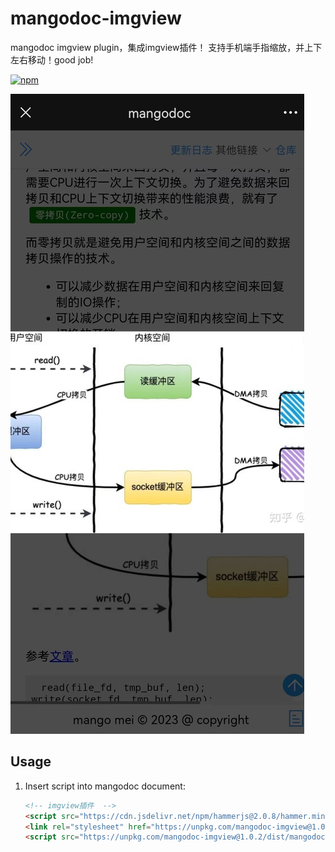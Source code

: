 # mangodoc-imgview
mangodoc imgview plugin，集成imgview插件！
支持手机端手指缩放，并上下左右移动！good job!

[![npm](https://img.shields.io/npm/v/mangodoc-plugin-toc.svg?style=flat-square)](https://www.npmjs.com/package/mangodoc-imgview)

![示例](demo.jpeg)


## Usage
1. Insert script into mangodoc document:

    ```html
    <!-- imgview插件  -->
    <script src="https://cdn.jsdelivr.net/npm/hammerjs@2.0.8/hammer.min.js"></script>
    <link rel="stylesheet" href="https://unpkg.com/mangodoc-imgview@1.0.2/dist/imgview.css">
    <script src="https://unpkg.com/mangodoc-imgview@1.0.2/dist/mangodoc-imgview.min.js"></script>
    ```
